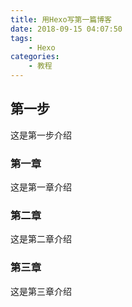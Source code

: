 ```yaml
---
title: 用Hexo写第一篇博客
date: 2018-09-15 04:07:50
tags:
	- Hexo
categories:
	- 教程
---
```


## 第一步
这是第一步介绍

### 第一章
这是第一章介绍

### 第二章
这是第二章介绍

### 第三章
这是第三章介绍
